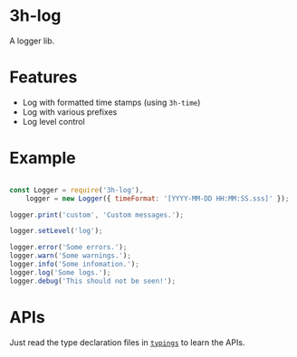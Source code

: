 # 3h-log

A logger lib.

# Features

- Log with formatted time stamps (using `3h-time`)
- Log with various prefixes
- Log level control

# Example

```javascript

const Logger = require('3h-log'),
    logger = new Logger({ timeFormat: '[YYYY-MM-DD HH:MM:SS.sss]' });

logger.print('custom', 'Custom messages.');

logger.setLevel('log');

logger.error('Some errors.');
logger.warn('Some warnings.');
logger.info('Some infomation.');
logger.log('Some logs.');
logger.debug('This should not be seen!');

```

# APIs

Just read the type declaration files in [`typings`](typings) to learn the APIs.
